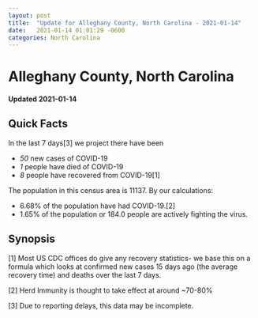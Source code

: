 ```yaml
---
layout: post
title:  "Update for Alleghany County, North Carolina - 2021-01-14"
date:   2021-01-14 01:01:29 -0600
categories: North Carolina
---
```


# Alleghany County, North Carolina
#### Updated 2021-01-14

## Quick Facts

In the last 7 days[3] we project there have been
- *50* new cases of COVID-19
- *1* people have died of COVID-19
- *8* people have recovered from COVID-19[1]

The population in this census area is 11137. By our calculations:
- 6.68% of the population have had COVID-19.[2]
- 1.65% of the population or 184.0 people are actively fighting the virus.

## Synopsis




[1] Most US CDC offices do give any recovery statistics- we base this on a formula which looks at confirmed new cases
15 days ago (the average recovery time) and deaths over the last 7 days.

[2] Herd Immunity is thought to take effect at around ~70-80%

[3] Due to reporting delays, this data may be incomplete.
 
    